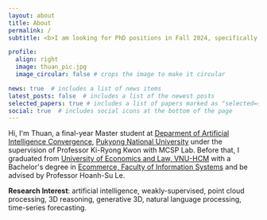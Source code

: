 ```yaml
---
layout: about
title: About
permalink: /
subtitle: <b>I am looking for PhD positions in Fall 2024, specifically in 3D reasoning and generative 3D.</b> <br> Master Student at <a href='http://ai_conv.pknu.ac.kr/eng/'>Deparment of Artificial Intelligence Convergence</a>, <a href='https://www.pknu.ac.kr/eng'>Pukyong National University</a>

profile:
  align: right
  image: thuan_pic.jpg
  image_circular: false # crops the image to make it circular

news: true  # includes a list of news items
latest_posts: false  # includes a list of the newest posts
selected_papers: true # includes a list of papers marked as "selected={true}"
social: true  # includes social icons at the bottom of the page
---
```


Hi, I'm Thuan, a final-year Master student at <a href='http://ai_conv.pknu.ac.kr/eng/'>Deparment of Artificial Intelligence Convergence</a>, <a href='https://www.pknu.ac.kr/eng'>Pukyong National University</a> under the supervision of Professor Ki-Ryong Kwon with MCSP Lab. Before that, I graduated from <a href='http://en.uel.edu.vn/'>University of Economics and Law, VNU-HCM</a> with a Bachelor's degree in <a href='https://is.uel.edu.vn/?PageId=4f38865c-525f-45ac-847c-538340d12274/'>Ecommerce, Faculty of Information Systems</a> and be advised by Professor Hoanh-Su Le. 

<b>Research Interest</b>: artificial intelligence, weakly-supervised, point cloud processing, 3D reasoning, generative 3D, natural language processing, time-series forecasting.



